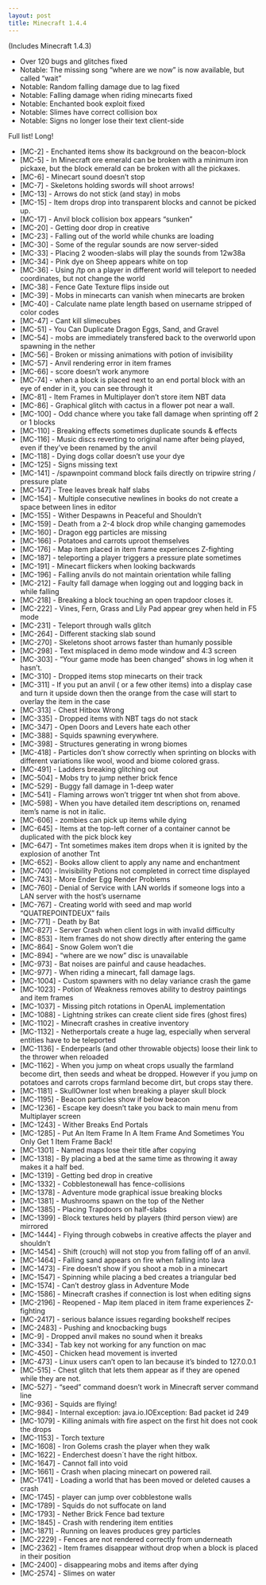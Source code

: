 ```yaml
---
layout: post
title: Minecraft 1.4.4
---
```

(Includes Minecraft 1.4.3)

* Over 120 bugs and glitches fixed
* Notable: The missing song “where are we now” is now available, but called “wait”
* Notable: Random falling damage due to lag fixed
* Notable: Falling damage when riding minecarts fixed
* Notable: Enchanted book exploit fixed
* Notable: Slimes have correct collision box
* Notable: Signs no longer lose their text client-side

Full list! Long!

* [MC-2] - Enchanted items show its background on the beacon-block
* [MC-5] - In Minecraft ore emerald can be broken with a minimum iron pickaxe, but the block emerald can be broken with all the pickaxes.
* [MC-6] - Minecart sound doesn’t stop
* [MC-7] - Skeletons holding swords will shoot arrows!
* [MC-13] - Arrows do not stick (and stay) in mobs
* [MC-15] - Item drops drop into transparent blocks and cannot be picked up.
* [MC-17] - Anvil block collision box appears “sunken”
* [MC-20] - Getting door drop in creative
* [MC-23] - Falling out of the world while chunks are loading
* [MC-30] - Some of the regular sounds are now server-sided
* [MC-33] - Placing 2 wooden-slabs will play the sounds from 12w38a
* [MC-34] - Pink dye on Sheep appears white on top
* [MC-36] - Using /tp on a player in different world will teleport to needed coordinates, but not change the world
* [MC-38] - Fence Gate Texture flips inside out
* [MC-39] - Mobs in minecarts can vanish when minecarts are broken
* [MC-40] - Calculate name plate length based on username stripped of color codes
* [MC-47] - Cant kill slimecubes
* [MC-51] - You Can Duplicate Dragon Eggs, Sand, and Gravel
* [MC-54] - mobs are immediately transfered back to the overworld upon spawning in the nether
* [MC-56] - Broken or missing animations with potion of invisibility
* [MC-57] - Anvil rendering error in item frames
* [MC-66] - score doesn’t work anymore
* [MC-74] - when a block is placed next to an end portal block with an eye of ender in it, you can see through it
* [MC-81] - Item Frames in Multiplayer don’t store item NBT data
* [MC-86] - Graphical glitch with cactus in a flower pot near a wall.
* [MC-100] - Odd chance where you take fall damage when sprinting off 2 or 1 blocks
* [MC-110] - Breaking effects sometimes duplicate sounds & effects
* [MC-116] - Music discs reverting to original name after being played, even if they’ve been renamed by the anvil
* [MC-118] - Dying dogs collar doesn’t use your dye
* [MC-125] - Signs missing text
* [MC-141] - /spawnpoint command block fails directly on tripwire string / pressure plate
* [MC-147] - Tree leaves break half slabs
* [MC-154] - Multiple consecutive newlines in books do not create a space between lines in editor
* [MC-155] - Wither Despawns in Peaceful and Shouldn’t
* [MC-159] - Death from a 2-4 block drop while changing gamemodes
* [MC-160] - Dragon egg particles are missing
* [MC-166] - Potatoes and carrots uproot themselves
* [MC-176] - Map item placed in item frame experiences Z-fighting
* [MC-187] - teleporting a player triggers a pressure plate sometimes
* [MC-191] - Minecart flickers when looking backwards
* [MC-196] - Falling anvils do not maintain orientation while falling
* [MC-212] - Faulty fall damage when logging out and logging back in while falling
* [MC-218] - Breaking a block touching an open trapdoor closes it.
* [MC-222] - Vines, Fern, Grass and Lily Pad appear grey when held in F5 mode
* [MC-231] - Teleport through walls glitch
* [MC-264] - Different stacking slab sound
* [MC-270] - Skeletons shoot arrows faster than humanly possible
* [MC-298] - Text misplaced in demo mode window and 4:3 screen
* [MC-303] - “Your game mode has been changed” shows in log when it hasn’t.
* [MC-310] - Dropped items stop minecarts on their track
* [MC-311] - If you put an anvil ( or a few other items) into a display case and turn it upside down then the orange from the case will start to overlay the item in the case
* [MC-313] - Chest Hitbox Wrong
* [MC-335] - Dropped items with NBT tags do not stack
* [MC-347] - Open Doors and Levers hate each other
* [MC-388] - Squids spawning everywhere.
* [MC-398] - Structures generating in wrong biomes
* [MC-418] - Particles don’t show correctly when sprinting on blocks with different variations like wool, wood and biome colored grass.
* [MC-491] - Ladders breaking glitching out
* [MC-504] - Mobs try to jump nether brick fence
* [MC-529] - Buggy fall damage in 1-deep water
* [MC-541] - Flaming arrows won’t trigger tnt when shot from above.
* [MC-598] - When you have detailed item descriptions on, renamed item’s name is not in italic.
* [MC-606] - zombies can pick up items while dying
* [MC-645] - Items at the top-left corner of a container cannot be duplicated with the pick block key
* [MC-647] - Tnt sometimes makes item drops when it is ignited by the explosion of another Tnt
* [MC-652] - Books allow client to apply any name and enchantment
* [MC-740] - Invisibility Potions not completed in correct time displayed
* [MC-743] - More Ender Egg Render Problems
* [MC-760] - Denial of Service with LAN worlds if someone logs into a LAN server with the host’s username
* [MC-767] - Creating world with seed and map world “QUATREPOINTDEUX” fails
* [MC-771] - Death by Bat
* [MC-827] - Server Crash when client logs in with invalid difficulty
* [MC-853] - Item frames do not show directly after entering the game
* [MC-864] - Snow Golem won’t die
* [MC-894] - “where are we now” disc is unavailable
* [MC-973] - Bat noises are painful and cause headaches.
* [MC-977] - When riding a minecart, fall damage lags.
* [MC-1004] - Custom spawners with no delay variance crash the game
* [MC-1023] - Potion of Weakness removes ability to destroy paintings and item frames
* [MC-1037] - Missing pitch rotations in OpenAL implementation
* [MC-1088] - Lightning strikes can create client side fires (ghost fires)
* [MC-1102] - Minecraft crashes in creative inventory
* [MC-1132] - Netherportals create a huge lag, especially when serveral entities have to be teleported
* [MC-1136] - Enderpearls (and other throwable objects) loose their link to the thrower when reloaded
* [MC-1162] - When you jump on wheat crops usually the farmland become dirt, then seeds and wheat be dropped. However if you jump on potatoes and carrots crops farmland become dirt, but crops stay there.
* [MC-1181] - SkullOwner lost when breaking a player skull block
* [MC-1195] - Beacon particles show if below beacon
* [MC-1236] - Escape key doesn’t take you back to main menu from Multiplayer screen
* [MC-1243] - Wither Breaks End Portals
* [MC-1285] - Put An Item Frame In A Item Frame And Sometimes You Only Get 1 Item Frame Back!
* [MC-1301] - Named maps lose their title after copying
* [MC-1318] - By placing a bed at the same time as throwing it away makes it a half bed.
* [MC-1319] - Getting bed drop in creative
* [MC-1332] - Cobblestonewall has fence-collisions
* [MC-1378] - Adventure mode graphical issue breaking blocks
* [MC-1381] - Mushrooms spawn on the top of the Nether
* [MC-1385] - Placing Trapdoors on half-slabs
* [MC-1399] - Block textures held by players (third person view) are mirrored
* [MC-1444] - Flying through cobwebs in creative affects the player and shouldn’t
* [MC-1454] - Shift (crouch) will not stop you from falling off of an anvil.
* [MC-1464] - Falling sand appears on fire when falling into lava
* [MC-1473] - Fire doesn’t show if you shoot a mob in a minecart
* [MC-1547] - Spinning while placing a bed creates a triangular bed
* [MC-1574] - Can’t destroy glass in Adventure Mode
* [MC-1586] - Minecraft crashes if connection is lost when editing signs
* [MC-2196] - Reopened - Map item placed in item frame experiences Z-fighting
* [MC-2417] - serious balance issues regarding bookshelf recipes
* [MC-2483] - Pushing and knocbacking bugs
* [MC-9] - Dropped anvil makes no sound when it breaks
* [MC-334] - Tab key not working for any function on mac
* [MC-450] - Chicken head movement is inverted
* [MC-473] - Linux users can’t open to lan because it’s binded to 127.0.0.1
* [MC-515] - Chest glitch that lets them appear as if they are opened while they are not.
* [MC-527] - “seed” command doesn’t work in Minecraft server command line
* [MC-936] - Squids are flying!
* [MC-984] - Internal exception: java.io.IOException: Bad packet id 249
* [MC-1079] - Killing animals with fire aspect on the first hit does not cook the drops
* [MC-1153] - Torch texture
* [MC-1608] - Iron Golems crash the player when they walk
* [MC-1622] - Enderchest doesn´t have the right hitbox.
* [MC-1647] - Cannot fall into void
* [MC-1661] - Crash when placing minecart on powered rail.
* [MC-1741] - Loading a world that has been moved or deleted causes a crash
* [MC-1745] - player can jump over cobblestone walls
* [MC-1789] - Squids do not suffocate on land
* [MC-1793] - Nether Brick Fence bad texture
* [MC-1845] - Crash with rendering item entities
* [MC-1871] - Running on leaves produces grey particles
* [MC-2229] - Fences are not rendered correctly from underneath
* [MC-2362] - Item frames disappear without drop when a block is placed in their position
* [MC-2400] - disappearing mobs and items after dying
* [MC-2574] - Slimes on water